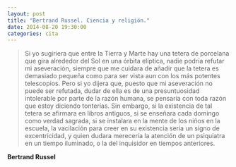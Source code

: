 ```yaml
---
layout: post
title: "Bertrand Russel. Ciencia y religión."
date: 2014-08-20 19:30:00
categories: cita
---
```


> Si yo sugiriera que entre la Tierra y Marte hay una tetera de porcelana que gira alrededor
del Sol en una órbita elíptica, nadie podría refutar mi aseveración, siempre que me cuidara 
de añadir que la tetera es demasiado pequeña como para ser vista aun con los más potentes telescopios.
Pero si yo dijera que, puesto que mi aseveración no puede ser refutada, dudar de ella es de una presuntuosidad 
intolerable por parte de la razón humana, se pensaría con toda razón que estoy diciendo tonterías.
Sin embargo, si la existencia de tal tetera se afirmara en libros antiguos, si se enseñara cada domingo como
verdad sagrada, si se instalara en la mente de los niños en la escuela, la vacilación para creer en su 
existencia sería un signo de excentricidad, y quien dudara merecería la atención de un psiquiatra en un 
tiempo iluminado, o la del inquisidor en tiempos anteriores.

**Bertrand Russel**